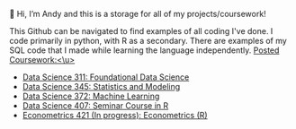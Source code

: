 👋 Hi, I’m Andy and this is a storage for all of my projects/coursework!

This Github can be navigated to find examples of all coding I've done. I code primarily in python, with R as a secondary. There are examples of my SQL code that I made while learning the language independently. 
<u>Posted Coursework:<\u>
- Data Science 311: Foundational Data Science
- Data Science 345: Statistics and Modeling
- Data Science 372: Machine Learning 
- Data Science 407: Seminar Course in R
- Econometrics 421 (In progress): Econometrics (R)

